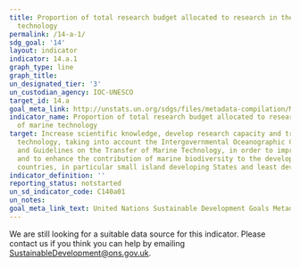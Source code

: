 ```yaml
---
title: Proportion of total research budget allocated to research in the field of marine
  technology
permalink: /14-a-1/
sdg_goal: '14'
layout: indicator
indicator: 14.a.1
graph_type: line
graph_title:
un_designated_tier: '3'
un_custodian_agency: IOC-UNESCO
target_id: 14.a
goal_meta_link: http://unstats.un.org/sdgs/files/metadata-compilation/Metadata-Goal-14.pdf
indicator_name: Proportion of total research budget allocated to research in the field
  of marine technology
target: Increase scientific knowledge, develop research capacity and transfer marine
  technology, taking into account the Intergovernmental Oceanographic Commission Criteria
  and Guidelines on the Transfer of Marine Technology, in order to improve ocean health
  and to enhance the contribution of marine biodiversity to the development of developing
  countries, in particular small island developing States and least developed countries
indicator_definition: ''
reporting_status: notstarted
un_sd_indicator_code: C140a01
un_notes:
goal_meta_link_text: United Nations Sustainable Development Goals Metadata (pdf 288kB)
---
```


We are still looking for a suitable data source for this indicator. Please contact us if you think you can help by emailing <a href="mailto:SustainableDevelopment@ons.gov.uk">SustainableDevelopment@ons.gov.uk</a>.


